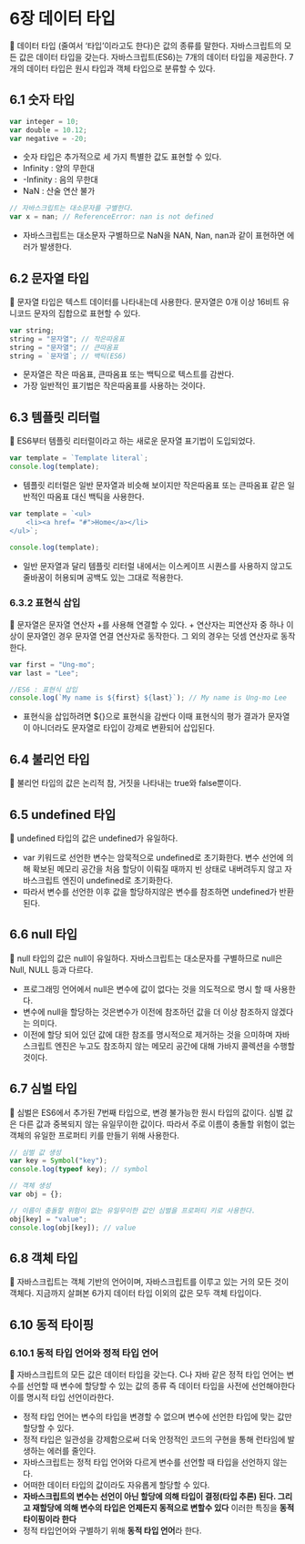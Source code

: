 # 6장 데이터 타입

<aside>
📌 데이터 타입 (줄여서 ‘타입’이라고도 한다)은 값의 종류를 말한다. 자바스크립트의 모든 값은 데이터 타입을 갖는다. 자바스크립트(ES6)는 7개의 데이터 타입을 제공한다. 7개의 데이터 타입은 원시 타입과 객체 타입으로 분류할 수 있다.

</aside>

## 6.1 숫자 타입

```jsx
var integer = 10;
var double = 10.12;
var negative = -20;
```

- 숫자 타입은 추가적으로 세 가지 특별한 값도 표현할 수 있다.
- Infinity : 양의 무한대
- -Infinity : 음의 무한대
- NaN : 산술 연산 불가

```jsx
// 자바스크립트는 대소문자를 구별한다.
var x = nan; // ReferenceError: nan is not defined
```

- 자바스크립트는 대소문자 구별하므로 NaN을 NAN, Nan, nan과 같이 표현하면 에러가 발생한다.

## 6.2 문자열 타입

<aside>
📌 문자열 타입은 텍스트 데이터를 나타내는데 사용한다. 문자열은 0개 이상 16비트 유니코드 문자의 집합으로 표현할 수 있다.

</aside>

```jsx
var string;
string = "문자열"; // 작은따옴표
string = "문자열"; // 큰따옴표
string = `문자열`; // 백틱(ES6)
```

- 문자열은 작은 따옴표, 큰따옴표 또는 백틱으로 텍스트를 감싼다.
- 가장 일반적인 표기법은 작은따옴표를 사용하는 것이다.

## 6.3 템플릿 리터럴

<aside>
📌 ES6부터 템플릿 리터럴이라고 하는 새로운 문자열 표기법이 도입되었다.

</aside>

```jsx
var template = `Template literal`;
console.log(template);
```

- 템플릿 리터럴은 일반 문자열과 비슷해 보이지만 작은따옴표 또는 큰따옴표 같은 일반적인 따옴표 대신 백틱을 사용한다.

```jsx
var template = `<ul>
	<li><a href= "#">Home</a></li>
</ul>`;

console.log(template);
```

- 일반 문자열과 달리 템플릿 리터럴 내에서는 이스케이프 시퀀스를 사용하지 않고도 줄바꿈이 허용되며 공백도 있는 그대로 적용한다.

### 6.3.2 표현식 삽입

<aside>
📌 문자열은 문자열 연산자 +를 사용해 연결할 수 있다. + 연산자는 피연산자 중 하나 이상이 문자열인 경우 문자열 연결 연산자로 동작한다. 그 외의 경우는 덧셈 연산자로 동작한다.

</aside>

```jsx
var first = "Ung-mo";
var last = "Lee";

//ES6 : 표현식 삽입
console.log(`My name is ${first} ${last}`); // My name is Ung-mo Lee
```

- 표현식을 삽입하려면 ${}으로 표현식을 감싼다 이때 표현식의 평가 결과가 문자열이 아니더라도 문자열로 타입이 강제로 변환되어 삽입된다.

## 6.4 불리언 타입

<aside>
📌 불리언 타입의 값은 논리적 참, 거짓을 나타내는 true와 false뿐이다.

</aside>

## 6.5 undefined 타입

<aside>
📌 undefined 타입의 값은 undefined가 유일하다.

</aside>

- var 키워드로 선언한 변수는 암묵적으로 undefined로 초기화한다. 변수 선언에 의해 확보된 메모리 공간을 처음 할당이 이뤄질 때까지 빈 상태로 내버려두지 않고 자바스크립트 엔진이 undefined로 초기화한다.
- 따라서 변수를 선언한 이후 값을 할당하지않은 변수를 참조하면 undefined가 반환된다.

## 6.6 null 타입

<aside>
📌 null 타입의 값은 null이 유일하다. 자바스크립트는 대소문자를 구별하므로 null은 Null, NULL 등과 다르다.

</aside>

- 프로그래밍 언어에서 null은 변수에 값이 없다는 것을 의도적으로 명시 할 때 사용한다.
- 변수에 null을 할당하는 것은변수가 이전에 참조하던 값을 더 이상 참조하지 않겠다는 의미다.
- 이전에 할당 되어 있던 값에 대한 참조를 명시적으로 제거하는 것을 으미하며 자바스크립트 엔진은 누고도 참조하지 않는 메모리 공간에 대해 가바지 콜렉션을 수행할 것이다.

## 6.7 심벌 타입

<aside>
📌 심벌은 ES6에서 추가된 7번째 타입으로, 변경 불가능한 원시 타입의 값이다. 심벌 값은 다른 값과 중복되지 않는 유일무이한 값이다. 따라서 주로 이름이 충돌할 위험이 없는 객체의 유일한 프로퍼티 키를 만들기 위해 사용한다.

</aside>

```jsx
// 심벌 값 생성
var key = Symbol("key");
console.log(typeof key); // symbol

// 객체 생성
var obj = {};

// 이름이 충돌할 위험이 없는 유일무이한 값인 심벌을 프로퍼티 키로 사용한다.
obj[key] = "value";
console.log(obj[key]); // value
```

## 6.8 객체 타입

<aside>
📌 자바스크립트는 객체 기반의 언어이며, 자바스크립트를 이루고 있는 거의 모든 것이 객체다. 지금까지 살펴본 6가지 데이터 타입 이외의 값은 모두 객체 타입이다.

</aside>

## 6.10 동적 타이핑

### 6.10.1 동적 타입 언어와 정적 타입 언어

<aside>
📌 자바스크립트의 모든 값은 데이터 타입을 갖는다. C나 자바 같은 정적 타입 언어는 변수를 선언할 때 변수에 할당할 수 있는 값의 종류 즉 데이터 타입을 사전에 선언해야한다 이를 명시적 타입 선언이라한다.

</aside>

- 정적 타입 언어는 변수의 타입을 변경할 수 없으며 변수에 선언한 타입에 맞는 값만 할당할 수 있다.
- 정적 타입은 일관성을 강제함으로써 더욱 안정적인 코드의 구현을 통해 런타임에 발생하는 에러를 줄인다.
- 자바스크립트는 정적 타입 언어와 다르게 변수를 선언할 때 타입을 선언하지 않는다.
- 어떠한 데이터 타입의 값이라도 자유롭게 할당할 수 있다.
- **자바스크립트의 변수는 선언이 아닌 할당에 의해 타입이 결정(타입 추론) 된다. 그리고 재할당에 의해 변수의 타입은 언제든지 동적으로 변할수 있다** 이러한 특징을 **동적 타이핑이라 한다**
- 정적 타입언어와 구별하기 위해 **동적 타입 언어**라 한다.
